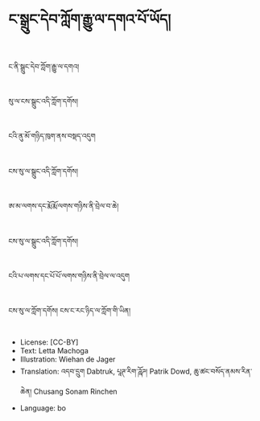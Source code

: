# ང་སྒྲུང་དེབ་ཀློག་རྒྱུ་ལ་དགའ་པོ་ཡོད།

##
ང་ནི་སྒྲུང་དེབ་ཀློག་རྒྱུ་ལ་དགའ།

##
སུ་ལ་ངས་སྒྲུང་འདི་ཀློག་དགོས།

##
ངའི་ནུ་མོ་གཉིད་ཁུག་ནས་བསྡད་འདུག

##
ངས་སུ་ལ་སྒྲུང་འདི་ཀློག་དགོས།

##
ཨ་མ་ལགས་དང་རྨོ་རྨོ་ལགས་གཉིས་ནི་བྲེལ་བ་ཆེ།

##
ངས་སུ་ལ་སྒྲུང་འདི་ཀློག་དགོས།

##
ངའི་པ་ལགས་དང་པོ་པོ་ལགས་གཉིས་ནི་བྲེལ་ལ་འདུག

##
ངས་སུ་ལ་ཀློག་དགོས། ངས་ང་རང་ཉིད་ལ་ཀློག་གི་ཡིན།

##
* License: [CC-BY]
* Text: Letta Machoga
* Illustration: Wiehan de Jager
* Translation: འདབ་དྲུག Dabtruk, པཱཊ་རིག་ཌཱོཌ། Patrik Dowd, ཆུ་ཚང་བསོད་ནམས་རིན་ཆེན། Chusang Sonam Rinchen
* Language: bo

